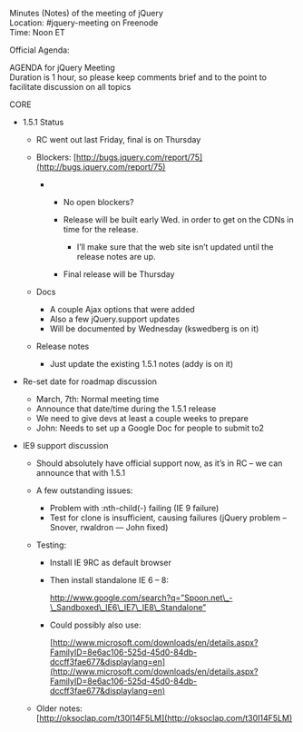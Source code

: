Minutes (Notes) of the meeting of jQuery  
 Location: \#jquery-meeting on Freenode  
 Time: Noon ET

Official Agenda:

AGENDA for jQuery Meeting  
 Duration is 1 hour, so please keep comments brief and to the point to
facilitate discussion on all topics

CORE

-   1.5.1 Status
    -   RC went out last Friday, final is on Thursday
    -   Blockers:
        [http://bugs.jquery.com/report/75](http://bugs.jquery.com/report/75)
        -   -   No open blockers?
            -   Release will be built early Wed. in order to get on the
                CDNs in time for the release.
                -   I’ll make sure that the web site isn’t updated until
                    the release notes are up.

            -   Final release will be Thursday

    -   Docs
        -   A couple Ajax options that were added
        -   Also a few jQuery.support updates
        -   Will be documented by Wednesday (kswedberg is on it)

    -   Release notes
        -   Just update the existing 1.5.1 notes (addy is on it)

-   Re-set date for roadmap discussion
    -   March, 7th: Normal meeting time
    -   Announce that date/time during the 1.5.1 release
    -   We need to give devs at least a couple weeks to prepare
    -   John: Needs to set up a Google Doc for people to submit to2

-   IE9 support discussion
    -   Should absolutely have official support now, as it’s in RC – we
        can announce that with 1.5.1
    -   A few outstanding issues:
        -   Problem with :nth-child(-) failing (IE 9 failure)
        -   Test for clone is insufficient, causing failures (jQuery
            problem – Snover, rwaldron — John fixed)

    -   Testing:
        -   Install IE 9RC as default browser
        -   Then install standalone IE 6 – 8:  

            http://www.google.com/search?q=”Spoon.net\_-\_Sandboxed\_IE6\_IE7\_IE8\_Standalone”
        -   Could possibly also use:  

            [http://www.microsoft.com/downloads/en/details.aspx?FamilyID=8e6ac106-525d-45d0-84db-dccff3fae677&displaylang=en](http://www.microsoft.com/downloads/en/details.aspx?FamilyID=8e6ac106-525d-45d0-84db-dccff3fae677&displaylang=en)

    -   Older notes:  
         [http://oksoclap.com/t30I14F5LM](http://oksoclap.com/t30I14F5LM)


